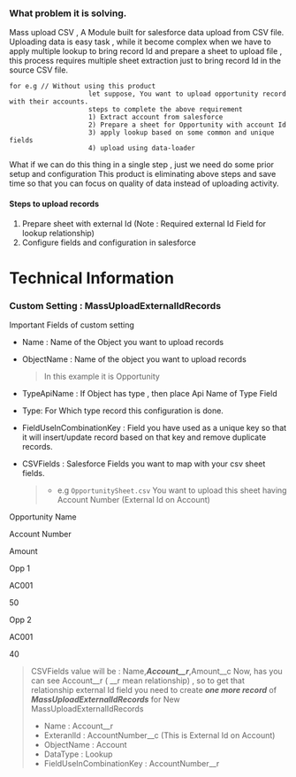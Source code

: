 ### What problem it is solving.

Mass upload CSV , A Module built for salesforce data upload from CSV file. Uploading data is easy task , while it become complex when we have to apply multiple lookup to bring record Id and prepare a sheet to upload file , this process requires multiple sheet extraction just to bring record Id in the source CSV file.

    for e.g // Without using this product
                        let suppose, You want to upload opportunity record with their accounts.
                        steps to complete the above requirement
                        1) Extract account from salesforce
                        2) Prepare a sheet for Opportunity with account Id
                        3) apply lookup based on some common and unique fields
                        4) upload using data-loader
                        

What if we can do this thing in a single step , just we need do some prior setup and configuration This product is eliminating above steps and save time so that you can focus on quality of data instead of uploading activity.

#### Steps to upload records

1.  Prepare sheet with external Id (Note : Required external Id Field for lookup relationship)
2.  Configure fields and configuration in salesforce

Technical Information
=====================

### Custom Setting : MassUploadExternalIdRecords

Important Fields of custom setting

*   Name : Name of the Object you want to upload records

*   ObjectName : Name of the object you want to upload records
    
    > In this example it is Opportunity
    
*   TypeApiName : If Object has type , then place Api Name of Type Field
*   Type: For Which type record this configuration is done.
*   FieldUseInCombinationKey : Field you have used as a unique key so that it will insert/update record based on that key and remove duplicate records.
*   CSVFields : Salesforce Fields you want to map with your csv sheet fields.
    
    > *   e.g `OpportunitySheet.csv` You want to upload this sheet having Account Number (External Id on Account)
    

Opportunity Name

Account Number

Amount

Opp 1

AC001

50

Opp 2

AC001

40

> CSVFields value will be : Name,_**Account\_\_r**_,Amount\_\_c Now, has you can see Account\_\_r ( \_\_r mean relationship) , so to get that relationship external Id field you need to create _**one more record**_ of _**MassUploadExternalIdRecords**_ for New MassUploadExternalIdRecords
> 
> *   Name : Account\_\_r
> *   ExteranlId : AccountNumber\_\_c (This is External Id on Account)
> *   ObjectName : Account
> *   DataType : Lookup
> *   FieldUseInCombinationKey : AccountNumber\_\_r
